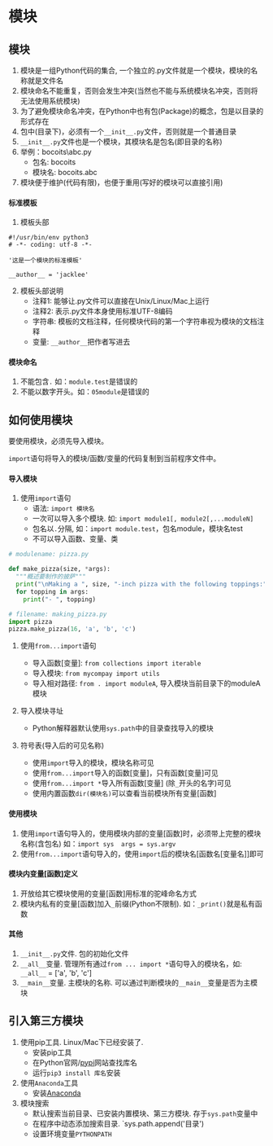 # 模块
## 模块
1. 模块是一组Python代码的集合, 一个独立的.py文件就是一个模块，模块的名称就是文件名
2. 模块命名不能重复，否则会发生冲突(当然也不能与系统模块名冲突，否则将无法使用系统模块)
3. 为了避免模块命名冲突，在Python中也有包(Package)的概念，包是以目录的形式存在
4. 包中(目录下)，必须有一个`__init__.py`文件，否则就是一个普通目录
5. `__init__.py`文件也是一个模块，其模块名是包名(即目录的名称)
6. 举例：bocoits\abc.py
    - 包名: bocoits
    - 模块名: bocoits.abc
7. 模块便于维护(代码有限)，也便于重用(写好的模块可以直接引用)

#### 标准模板
1. 模板头部
```
#!/usr/bin/env python3
# -*- coding: utf-8 -*-

'这是一个模块的标准模板'

__author__ = 'jacklee'
```
2. 模板头部说明
    - 注释1: 能够让.py文件可以直接在Unix/Linux/Mac上运行
    - 注释2: 表示.py文件本身使用标准UTF-8编码
    - 字符串: 模板的文档注释，任何模块代码的第一个字符串视为模块的文档注释
    - 变量: `__author__`把作者写进去

#### 模块命名
1. 不能包含`.` 如：`module.test`是错误的
2. 不能以数字开头。如：`05module`是错误的
  
## 如何使用模块
要使用模块，必须先导入模块。

`import`语句将导入的模块/函数/变量的代码复制到当前程序文件中。

#### 导入模块
1. 使用`import`语句
    - 语法: `import 模块名`
    - 一次可以导入多个模块. 如: `import module1[, module2[,...moduleN]`
    - 包名以`.`分隔, 如：`import module.test`，包名module，模块名test
    - 不可以导入函数、变量、类

```python
# modulename: pizza.py

def make_pizza(size, *args):
  """概述要制作的披萨"""
  print("\nMaking a ", size, "-inch pizza with the following toppings:")
  for topping in args:
    print("- ", topping)

# filename: making_pizza.py
import pizza
pizza.make_pizza(16, 'a', 'b', 'c')
```



1. 使用`from...import`语句
    - 导入函数[变量]: `from collections import iterable`
    - 导入模块: `from mycompay import utils`
    - 导入相对路径: `from . import moduleA`, 导入模块当前目录下的moduleA模块
2. 导入模块寻址
    - Python解释器默认使用`sys.path`中的目录查找导入的模块

3. 符号表(导入后的可见名称)
    - 使用`import`导入的模块，模块名称可见
    - 使用`from...import`导入的函数[变量]，只有函数[变量]可见
    - 使用`from...import *`导入所有函数[变量] (除`_`开头的名字)可见
    - 使用内置函数`dir(模块名)`可以查看当前模块所有变量[函数]

#### 使用模块
1. 使用`import`语句导入的，使用模块内部的变量[函数]时，必须带上完整的模块名称(含包名)
如：`import sys  args = sys.argv`
3. 使用`from...import`语句导入的，使用`import`后的模块名[函数名[变量名]]即可

#### 模块内变量[函数]定义
1. 开放给其它模块使用的变量[函数]用标准的驼峰命名方式
2. 模块内私有的变量[函数]加入`_`前缀(Python不限制). 如：`_print()`就是私有函数

#### 其他
1. `__init__.py`文件. 包的初始化文件
2. `__all__`变量. 管理所有通过`from ... import *`语句导入的模块名，如: `__all__` = ['a', 'b', 'c']
3. `__main__`变量. 主模块的名称. 可以通过判断模块的`__main__`变量是否为主模块

## 引入第三方模块
1. 使用pip工具. Linux/Mac下已经安装了.
    - 安装pip工具
    - 在Python官网/[pypi](https://pypi.python.org)网站查找库名
    - 运行`pip3 install 库名`安装
2. 使用`Anaconda`工具
    - 安装[Anaconda](https://www.anaconda.com/download)
3. 模块搜索
    - 默认搜索当前目录、已安装内置模块、第三方模块. 存于`sys.path`变量中
    - 在程序中动态添加搜索目录. `sys.path.append('目录')
    - 设置环境变量`PYTHONPATH`
